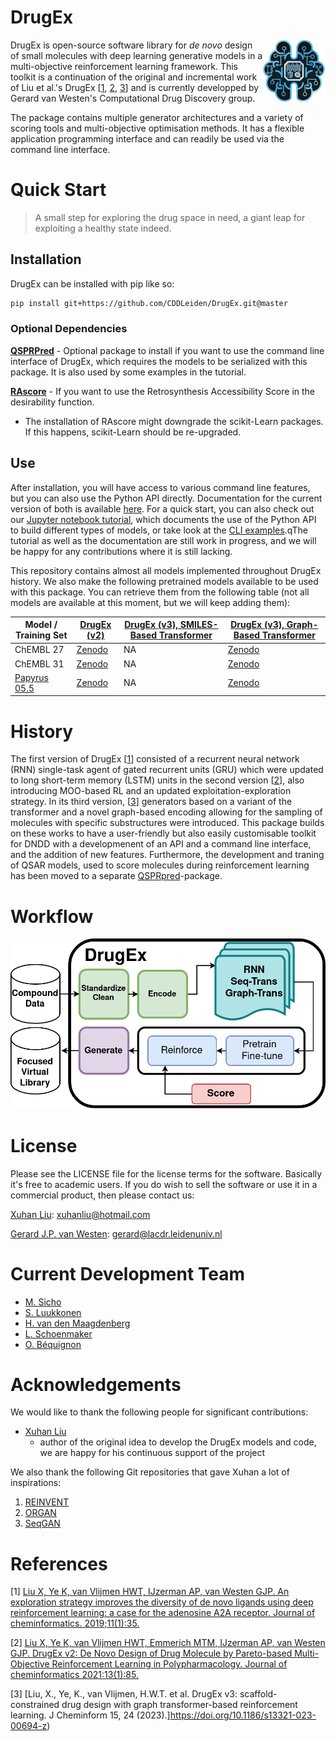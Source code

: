 DrugEx
==================== 
<img src='figures/logo.png' width=20% align=right>
<p align=left width=70%>
DrugEx is open-source software library for <i>de novo</i> design of small molecules with deep learning generative models in a multi-objective reinforcement learning framework. This toolkit is a continuation of the original and incremental work of Liu et al.'s DrugEx [<a href="liu_drugex1">1</a>, <a href="liu_drugex2">2</a>, <a href="liu_drugex3">3</a>] and is currently developped by Gerard van Westen's Computational Drug Discovery group. 

The package contains multiple generator architectures and a variety of scoring tools and multi-objective optimisation methods. It has a flexible application programming interface and can readily be used via the command line interface.

Quick Start
===========

> A small step for exploring the drug space in need, a giant leap for exploiting a healthy state indeed.


## Installation

DrugEx can be installed with pip like so:

```bash
pip install git+https://github.com/CDDLeiden/DrugEx.git@master
```

### Optional Dependencies

**[QSPRPred](https://github.com/CDDLeiden/QSPRPred.git)** - Optional package to install if you want to use the command line interface of DrugEx, which requires the models to be serialized with this package. It is also used by some examples in the tutorial.

**[RAscore](https://github.com/reymond-group/RAscore)** - If you want to use the Retrosynthesis Accessibility Score in the desirability function.
- The installation of RAscore might downgrade the scikit-Learn packages. If this happens, scikit-Learn should be re-upgraded.


## Use

After installation, you will have access to various command line features, but you can also use the Python API directly. Documentation for the current version of both is available [here](https://cddleiden.github.io/DrugEx/docs/). For a quick start, you can also check out our [Jupyter notebook tutorial](./tutorial), which documents the use of the Python API to build different types of models, or take look at the [CLI examples](https://cddleiden.github.io/DrugEx/docs/use.html#cli-example).qThe tutorial as well as the documentation are still work in progress, and we will be happy for any contributions where it is still lacking.

This repository contains almost all models implemented throughout DrugEx history. We also make the following pretrained models available to be used with this package. You can retrieve them from the following table (not all models are available at this moment, but we will keep adding them):

| Model / Training Set 	   | [DrugEx (v2)](https://doi.org/10.1186/s13321-021-00561-9)	 | [DrugEx (v3), SMILES-Based Transformer](https://doi.org/10.26434/chemrxiv-2021-px6kz)	 | [DrugEx (v3), Graph-Based Transformer](https://doi.org/10.26434/chemrxiv-2021-px6kz)	     |
|--------------------------|------------------------------------------------------------|----------------------------------------------------------------------------------------|-------------------------------------------------------------------------------------------|
| 	     ChEMBL 27          | 	     [Zenodo](https://doi.org/10.5281/zenodo.7096837)                     | 	       NA                                                                             | 	         [Zenodo](https://doi.org/10.5281/zenodo.7096823)                                                |
| 	        ChEMBL 31       | 	               [Zenodo](https://doi.org/10.5281/zenodo.7096845)           | 	                                                      NA                              | 	                                                        [Zenodo](https://doi.org/10.5281/zenodo.7085629) |
| 	       [Papyrus 05.5](https://doi.org/10.26434/chemrxiv-2021-1rxhk) | 	          [Zenodo](https://doi.org/10.5281/zenodo.7096859)                                      | 	                             NA                                                       | 	       [Zenodo](https://doi.org/10.5281/zenodo.7085421)                                                                        |

History
=======

The first version of DrugEx [<a href="liu_drugex1">1</a>] consisted of a recurrent neural network (RNN) single-task agent of gated recurrent units (GRU) which were updated to long short-term memory (LSTM) units in the second version [<a href="liu_drugex2">2</a>], also introducing MOO-based RL and an updated exploitation-exploration strategy. In its third version, [<a href="liu_drugex3">3</a>] generators based on a variant of the transformer and a novel graph-based encoding allowing for the sampling of molecules with specific substructures were introduced.  This package builds on these works to have a user-friendly but also easily customisable toolkit for DNDD with a developmenent of an API and a command line interface, and the addition of new features. Furthermore, the development and traning of QSAR models, used to score molecules during reinforcement learning has been moved to a separate [QSPRpred](https://github.com/CDDLeiden/QSPRPred)-package.
<!-- [<a href="sicho_drugex">4</a>]>.


<!-- Introduction
=============
Due to the large drug-like chemical space available to search for feasible drug-like molecules, rational drug design often starts from specific scaffolds to which side chains/substituents are added or modified. With the rapid growth of the application of deep learning in drug discovery, a variety of effective approaches have been developed for de novo drug design. In previous work, we proposed a method named DrugEx, which can be applied in polypharmacology based on multi-objective deep reinforcement learning. However, the previous version is trained under fixed objectives similar to other known methods and does not allow users to input any prior information (i.e. a desired scaffold). In order to improve the general applicability, we updated DrugEx to design drug molecules based on scaffolds which consist of multiple fragments provided by users. In this work, the Transformer model was employed to generate molecular structures. The Transformer is a multi-head self-attention deep learning model containing an encoder to receive scaffolds as input and a decoder to generate molecules as output. In order to deal with the graph representation of molecules we proposed a novel positional encoding for each atom and bond based on an adjacency matrix to extend the architecture of the Transformer. Each molecule was generated by growing and connecting procedures for the fragments in the given scaffold that were unified into one model. Moreover, we trained this generator under a reinforcement learning framework to increase the number of desired ligands. As a proof of concept, our proposed method was applied to design ligands for the adenosine A2A receptor (A2AAR) and compared with SMILES-based methods. The results demonstrated the effectiveness of our method in that 100% of the generated molecules are valid and most of them had a high predicted affinity value towards A2AAR with given scaffolds.  -->

<!-- <b>Keywords</b>: deep learning, reinforcement learning, policy gradient, drug design, Transformer, multi-objective optimization</p> -->

Workflow
========
![Fig1](figures/TOC_figure.png)

<!-- Deep learning Archietectures
====================
![Fig2](figures/fig_2.png)

Examples
=========
![Fig3](figures/fig_3.png) -->

License
=======
Please see the LICENSE file for the license terms for the software. Basically it's free to academic users. If you do wish to sell the software or use it in a commercial product, then please contact us:

   [Xuhan Liu](mailto:xuhanliu@hotmail.com): xuhanliu@hotmail.com 

   [Gerard J.P. van Westen](mailto:gerard@lacdr.leidenuniv.nl): gerard@lacdr.leidenuniv.nl 

Current Development Team
========================
- [M. Sicho](https://github.com/martin-sicho)
- [S. Luukkonen](https://github.com/sohviluukkonen)
- [H. van den Maagdenberg](https://github.com/HellevdM)
- [L. Schoenmaker](https://github.com/LindeSchoenmaker)
- [O. Béquignon](https://github.com/OlivierBeq)

Acknowledgements
================

We would like to thank the following people for significant contributions:

- [Xuhan Liu](https://github.com/XuhanLiu)
  - author of the original idea to develop the DrugEx models and code, we are happy for his continuous support of the project

We also thank the following Git repositories that gave Xuhan a lot of inspirations:
   
1. [REINVENT](https://github.com/MarcusOlivecrona/REINVENT)
2. [ORGAN](https://github.com/gablg1/ORGAN)
3. [SeqGAN](https://github.com/LantaoYu/SeqGAN)

References
==========

<a name="liu_drugex1"></a> [1]  [Liu X, Ye K, van Vlijmen HWT, IJzerman AP, van Westen GJP. An exploration strategy improves the diversity of de novo ligands using deep reinforcement learning: a case for the adenosine A2A receptor. Journal of cheminformatics. 2019;11(1):35.](https://jcheminf.biomedcentral.com/articles/10.1186/s13321-019-0355-6)

<a name="liu_drugex2"></a> [2] [Liu X, Ye K, van Vlijmen HWT, Emmerich MTM, IJzerman AP, van Westen GJP. DrugEx v2: De Novo Design of Drug Molecule by Pareto-based Multi-Objective Reinforcement Learning in Polypharmacology. Journal of cheminformatics 2021:13(1):85.](https://doi.org/10.1186/s13321-021-00561-9) 

<a name="liu_drugex3"></a> [3] [Liu, X., Ye, K., van Vlijmen, H.W.T. et al. DrugEx v3: scaffold-constrained drug design with graph transformer-based reinforcement learning. J Cheminform 15, 24 (2023).]https://doi.org/10.1186/s13321-023-00694-z)




